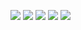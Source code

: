 ![](https://github-profile-summary-cards.vercel.app/api/cards/profile-details?username=simoncaron&theme=github_dark)
![](https://github-profile-summary-cards.vercel.app/api/cards/repos-per-language?username=simoncaron&theme=github_dark)
![](https://github-profile-summary-cards.vercel.app/api/cards/most-commit-language?username=simoncaron&theme=github_dark)
![](https://github-profile-summary-cards.vercel.app/api/cards/stats?username=simoncaron&theme=github_dark)
![](https://github-profile-summary-cards.vercel.app/api/cards/productive-time?username=simoncaron&theme=github_dark)